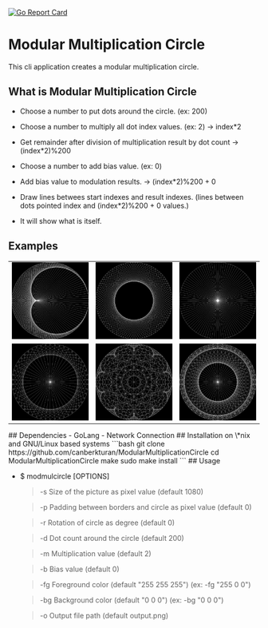[![Go Report Card](https://goreportcard.com/badge/github.com/canberkturan/ModularMultiplicationCircle)](https://goreportcard.com/report/github.com/canberkturan/ModularMultiplicationCircle)

# Modular Multiplication Circle

This cli application creates a modular multiplication circle.

## What is Modular Multiplication Circle

- Choose a number to put dots around the circle. (ex: 200)

- Choose a number to multiply all dot index values. (ex: 2) -> index\*2

- Get remainder after division of multiplication result by dot count -> (index\*2)%200 

- Choose a number to add bias value. (ex: 0)

- Add bias value to modulation results. -> (index\*2)%200 + 0

- Draw lines betwees start indexes and result indexes. (lines between dots pointed index and (index\*2)%200 + 0 values.)

- It will show what is itself.

## Examples
<table style="width:100%">
<tr>
<td><img src="examples/mmc1.png" style="width:auto; height:auto"/></td>
<td><img src="examples/mmc2.png" style="width:auto; height:auto"/></td>
<td><img src="examples/mmc3.png" style="width:auto; height:auto"/></td>
</tr>
<tr>
<td><img src="examples/mmc4.png" style="width:auto; height:auto"/></td>
<td><img src="examples/mmc5.png" style="width:auto; height:auto"/></td>
<td><img src="examples/mmc6.png" style="width:auto; height:auto"/></td>
</tr>
</table>
## Dependencies
- GoLang
- Network Connection
## Installation on \*nix and GNU/Linux based systems
```bash
git clone https://github.com/canberkturan/ModularMultiplicationCircle
cd ModularMultiplicationCircle
make
sudo make install
```
## Usage

- $ modmulcircle \[OPTIONS]

  > -s Size of the picture as pixel value (default 1080)

  > -p Padding between borders and circle as pixel value (default 0)

  > -r Rotation of circle as degree (default 0)

  > -d Dot count around the circle (default 200)

  > -m Multiplication value (default 2)

  > -b Bias value (default 0)

  > -fg Foreground color (default "255 255 255") (ex: -fg "255 0 0")

  > -bg Background color (default "0 0 0") (ex: -bg "0 0 0")

  > -o Output file path (default output.png)
